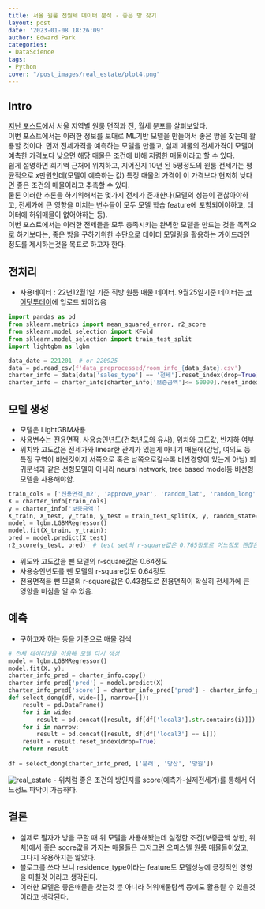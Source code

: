 ```yaml
---
title: 서울 원룸 전월세 데이터 분석 - 좋은 방 찾기
layout: post
date: '2023-01-08 18:26:09'
author: Edward Park
categories:
- DataScience
tags:
- Python
cover: "/post_images/real_estate/plot4.png"
---
```


## Intro
[지난 포스트](https://parkeunsang.github.io/blog/dataanalysis/2022/11/03/feat.html)에서 서울 지역별  원룸 면적과 전, 월세 분포를 살펴보았다.<br>
이번 포스트에서는 이러한 정보를 토대로 ML기반 모델을 만들어서 좋은 방을 찾는데 활용할 것이다. 먼저 전세가격을 예측하는 모델을 만들고, 실제 매물의 전세가격이 모델이 예측한 가격보다 낮으면 해당 매물은 조건에 비해 저렴한 매물이라고 할 수 있다. <br>
쉽게 설명하면 회기역 근처에 위치하고, 지어진지 10년 된 5평정도의 원룸 전세가는 평균적으로 x만원인데(모델이 예측하는 값) 특정 매물의 가격이 이 가격보다 현저히 낮다면 좋은 조건의 매물이라고 추측할 수 있다.<br>
물론 이러한 추론을 하기위해서는 몇가지 전제가 존재한다(모델의 성능이 괜찮아야하고, 전세가에 큰 영향을 미치는 변수들이 모두 모델 학습 feature에 포함되어야하고, 데이터에 허위매물이 없어야하는 등).<br>
이번 포스트에서는 이러한 전제들을 모두 충족시키는 완벽한 모델을 만드는 것을 목적으로 하기보다는, 좋은 방을 구하기위한 수단으로 데이터 모델링을 활용하는 가이드라인 정도를 제시하는것을 목표로 하고자 한다.

## 전처리
- 사용데이터 : 22년12월1일 기준 직방 원룸 매물 데이터. 9월25일기준 데이터는 [코어닷투데이](https://v5.core.today/dataset/1W517jrj)에 업로드 되어있음

```Python
import pandas as pd
from sklearn.metrics import mean_squared_error, r2_score
from sklearn.model_selection import KFold
from sklearn.model_selection import train_test_split
import lightgbm as lgbm

data_date = 221201  # or 220925
data = pd.read_csv(f'data_preprocessed/room_info_{data_date}.csv')
charter_info = data[data['sales_type'] == '전세'].reset_index(drop=True)
charter_info = charter_info[charter_info['보증금액']<= 50000].reset_index(drop=True)  # 이상치 제거
```

## 모델 생성
- 모델은 LightGBM사용
- 사용변수는 전용면적, 사용승인년도(건축년도와 유사), 위치와 고도값, 반지하 여부
- 위치와 고도값은 전세가와 linear한 관계가 있는게 아니기 때문에(강남, 여의도 등 특정 구역이 비싼것이지 서쪽으로 혹은 남쪽으로갈수록 비싼경향이 있는게 아님) 회귀분석과 같은 선형모델이 아니라 neural network, tree based model등 비선형 모델을 사용해야함.


```Python
train_cols = ['전용면적_m2', 'approve_year', 'random_lat', 'random_long', 'is_underground']
X = charter_info[train_cols]
y = charter_info['보증금액']
X_train, X_test, y_train, y_test = train_test_split(X, y, random_state=42, test_size=0.2)
model = lgbm.LGBMRegressor()
model.fit(X_train, y_train);
pred = model.predict(X_test)
r2_score(y_test, pred)  # test set의 r-square값은 0.765정도로 어느정도 괜찮은 모델이라고 할 수 있음
```
- 위도와 고도값을 뺀 모델의 r-square값은 0.64정도
- 사용승인년도를 뺀 모델의 r-square값도 0.64정도
- 전용면적을 뺀 모델의 r-square값은 0.43정도로 전용면적이 확실히 전세가에 큰 영향을 미침을 알 수 있음.
## 예측
- 구하고자 하는 동을 기준으로 매물 검색

```Python
# 전체 데이터셋을 이용해 모델 다시 생성
model = lgbm.LGBMRegressor()
model.fit(X, y);
charter_info_pred = charter_info.copy()
charter_info_pred['pred'] = model.predict(X)
charter_info_pred['score'] = charter_info_pred['pred'] - charter_info_pred['보증금액']  # 높을수록 좋음
def select_dong(df, wide=[], narrow=[]):
    result = pd.DataFrame()
    for i in wide:
        result = pd.concat([result, df[df['local3'].str.contains(i)]])
    for i in narrow:
        result = pd.concat([result, df[df['local3'] == i]])
    result = result.reset_index(drop=True)
    return result
		
df = select_dong(charter_info_pred, ['문래', '당산', '망원'])
```
<img src="/blog/post_images/real_estate/plot8.png" title="real_estate">
- 위처럼 좋은 조건의 방인지를 score(예측가-실제전세가)를 통해서 어느정도 파악이 가능하다.

## 결론
- 실제로 필자가 방을 구할 때 위 모델을 사용해봤는데 설정한 조건(보증금액 상한, 위치)에서 좋은 score값을 가지는 매물들은 그저그런 오피스텔 원룸 매물들이었고, 그다지 유용하지는 않았다.
- 블로그를 쓰다 보니 residence_type이라는 feature도 모델성능에 긍정적인 영향을 미칠것 이라고 생각된다.
- 이러한 모델은 좋은매물을 찾는것 뿐 아니라 허위매물탐색 등에도 활용될 수 있을것이라고 생각된다.
